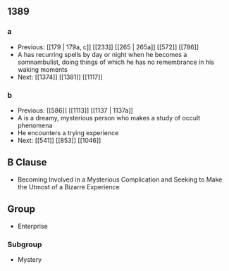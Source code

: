 ## 1389
### a
- Previous: [[179 | 179a, c]] [[233]] [[265 | 265a]] [[572]] [[786]] 
- A has recurring spells by day or night when he becomes a somnambulist, doing things of which he has no remembrance in his waking moments
- Next: [[1374]] [[1381]] [[1117]] 

### b
- Previous: [[586]] [[1113]] [[1137 | 1137a]] 
- A is a dreamy, mysterious person who makes a study of occult phenomena
- He encounters a trying experience
- Next: [[541]] [[853]] [[1046]] 

## B Clause
- Becoming Involved in a Mysterious Complication and Seeking to Make the Utmost of a Bizarre Experience

## Group
- Enterprise

### Subgroup
- Mystery

